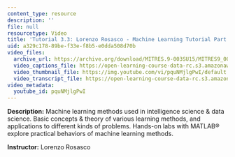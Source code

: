 ```yaml
---
content_type: resource
description: ''
file: null
resourcetype: Video
title: 'Tutorial 3.3: Lorenzo Rosasco - Machine Learning Tutorial Part 3'
uid: a329c178-89be-f33e-f8b5-e0dda508d70b
video_files:
  archive_url: https://archive.org/download/MITRES.9-003SU15/MITRES9_003SU15_Tutorial_3-3_300k.mp4
  video_captions_file: https://open-learning-course-data-rc.s3.amazonaws.com/res-9-003-brains-minds-and-machines-summer-course-summer-2015/e00106691b0c54b6b34cd5b485ad949b_pquNMjlgPwI.vtt
  video_thumbnail_file: https://img.youtube.com/vi/pquNMjlgPwI/default.jpg
  video_transcript_file: https://open-learning-course-data-rc.s3.amazonaws.com/res-9-003-brains-minds-and-machines-summer-course-summer-2015/02a9ad29fdddc07e165726017b5024ba_pquNMjlgPwI.pdf
video_metadata:
  youtube_id: pquNMjlgPwI
---
```


**Description:** Machine learning methods used in intelligence science & data science. Basic concepts & theory of various learning methods, and applications to different kinds of problems. Hands-on labs with MATLAB® explore practical behaviors of machine learning methods.

**Instructor:** Lorenzo Rosasco